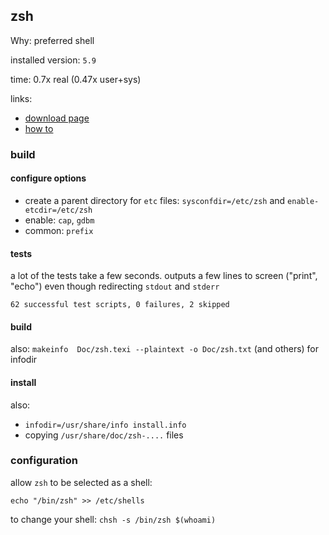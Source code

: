 ## zsh

Why: preferred shell

installed version: `5.9`

time: 0.7x real (0.47x user+sys)

links:

- [download page](http://zsh.sourceforge.net/Arc/source.html)
- [how to](https://sourceforge.net/p/zsh/code/ci/master/tree/INSTALL)

### build

#### configure options

- create a parent directory for `etc` files: `sysconfdir=/etc/zsh` and `enable-etcdir=/etc/zsh`
- enable: `cap`, `gdbm`
- common: `prefix`

#### tests

a lot of the tests take a few seconds. outputs a few lines to screen ("print", "echo") even though redirecting `stdout` and `stderr`

`62 successful test scripts, 0 failures, 2 skipped`

#### build

also: `makeinfo  Doc/zsh.texi --plaintext -o Doc/zsh.txt` (and others) for infodir

#### install

also:
- `infodir=/usr/share/info install.info`
- copying `/usr/share/doc/zsh-....` files

### configuration

allow `zsh` to be selected as a shell:

```
echo "/bin/zsh" >> /etc/shells
```

to change your shell: `chsh -s /bin/zsh $(whoami)`
